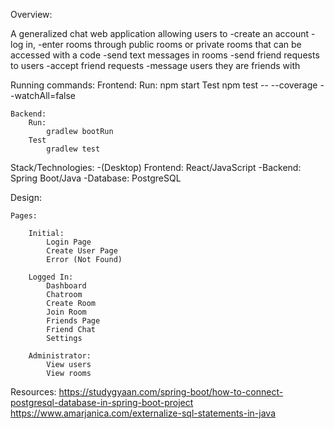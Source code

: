Overview:

A generalized chat web application allowing users to 
-create an account
-log in,
-enter rooms through public rooms or private rooms that can be accessed with a code
-send text messages in rooms
-send friend requests to users
-accept friend requests
-message users they are friends with

Running commands:
	Frontend:
		Run:
			npm start 
		Test
			npm test -- --coverage --watchAll=false
			
	Backend:
		Run:
			gradlew bootRun
		Test
			gradlew test 

Stack/Technologies:
-(Desktop) Frontend:
	React/JavaScript
-Backend:
	Spring Boot/Java
-Database:
	PostgreSQL
	
Design:
	
	Pages:
		
		Initial:
			Login Page
			Create User Page
			Error (Not Found)
			
		Logged In:
			Dashboard
			Chatroom
			Create Room 
			Join Room
			Friends Page 
			Friend Chat 
			Settings 
			
		Administrator:
			View users
			View rooms 
	
Resources:
https://studygyaan.com/spring-boot/how-to-connect-postgresql-database-in-spring-boot-project
https://www.amarjanica.com/externalize-sql-statements-in-java